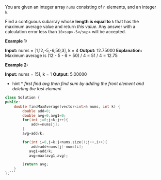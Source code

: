 You are given an integer array `nums` consisting of `n` elements, and an integer `k`.

Find a contiguous subarray whose **length is equal to** `k` that has the maximum average value and return _this value_. Any answer with a calculation error less than `10<sup>-5</sup>` will be accepted.

**Example 1:**

**Input:** nums = \[1,12,-5,-6,50,3\], k = 4
**Output:** 12.75000
**Explanation:** Maximum average is (12 - 5 - 6 + 50) / 4 = 51 / 4 = 12.75

**Example 2:**

**Input:** nums = \[5\], k = 1
**Output:** 5.00000

- hint \*
  _first find avg then find sum by adding the front element and deleting the last element_

````cpp
class Solution {
public:
    double findMaxAverage(vector<int>& nums, int k) {
        double add=0;
        double avg=0,avg1=0;
        for(int j=0;j<k;j++){
            add+=nums[j];
        }
        avg=add/k;

        for(int i=0,j=k;j<nums.size();j++,i++){
            add=add+nums[j]-nums[i];
           avg1=add/k;
           avg=max(avg1,avg);

        }return avg;
    }
};```
````
